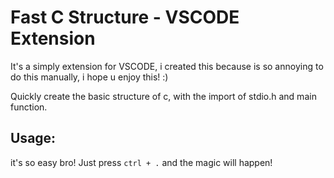 # Fast C Structure - VSCODE Extension

It's a simply extension for VSCODE, i created this because is so annoying to do this manually, i hope u enjoy this! :)

Quickly create the basic structure of c, with the import of stdio.h and main function.

## Usage:

it's so easy bro!
Just press `ctrl + .` and the magic will happen!

